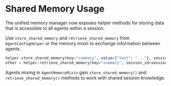 # Shared Memory Usage

The unified memory manager now exposes helper methods for storing data that is accessible to all agents within a session.

Use `store_shared_memory` and `retrieve_shared_memory` from `AgentConfigHelper` or the memory mixin to exchange information between agents.

```python
helper.store_shared_memory(key="summary", value={"text": "..."}, session_id=session_id)
other = helper.retrieve_shared_memory(key="summary", session_id=session_id)
```

Agents mixing in `AgentMemoryMixin` gain `store_shared_memory()` and `retrieve_shared_memory()` methods to work with shared session knowledge.
